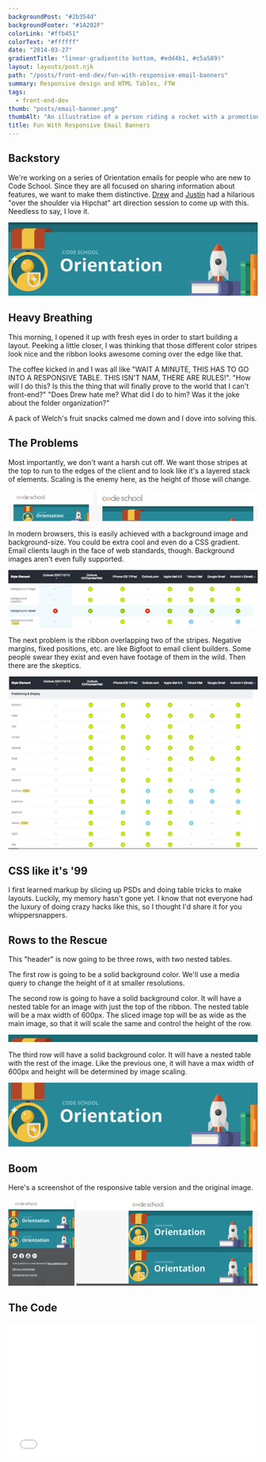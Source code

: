 ```yaml
---
backgroundPost: "#2b354d"
backgroundFooter: "#1A202F"
colorLink: "#ffb451"
colorText: "#ffffff"
date: "2014-03-27"
gradientTitle: "linear-gradient(to bottom, #edd4b1, #c5a589)"
layout: layouts/post.njk
path: "/posts/front-end-dev/fun-with-responsive-email-banners"
summary: Responsive design and HTML Tables, FTW
tags:
  - front-end-dev
thumb: "posts/email-banner.png"
thumbAlt: "An illustration of a person riding a rocket with a promotional banner trailing behind, soaring through the clouds and leaving a trail of fire, in the style of a thrilling action movie poster, viewed from a dramatic angle perspective --v 5 --ar 3:2"
title: Fun With Responsive Email Banners
---
```


## Backstory

We're working on a series of Orientation emails for people who are new to Code School. Since they are all focused on sharing information about features, we want to make them distinctive. [Drew](http://twitter.com/drewbarontini) and [Justin](http://twitter.com/justinmezzell) had a hilarious "over the shoulder via Hipchat" art direction session to come up with this. Needless to say, I love it.

![code school orientation](/img/posts/front-end-dev/fun-with-responsive-email-banners/banner--orientation.png)

## Heavy Breathing

This morning, I opened it up with fresh eyes in order to start building a layout. Peeking a little closer, I was thinking that those different color stripes look nice and the ribbon looks awesome coming over the edge like that.

The coffee kicked in and I was all like "WAIT A MINUTE, THIS HAS TO GO INTO A RESPONSIVE TABLE. THIS ISN'T NAM, THERE ARE RULES!". "How will I do this? Is this the thing that will finally prove to the world that I can't front-end?" "Does Drew hate me? What did I do to him? Was it the joke about the folder organization?"

A pack of Welch's fruit snacks calmed me down and I dove into solving this.

## The Problems

Most importantly, we don't want a harsh cut off. We want those stripes at the top to run to the edges of the client and to look like it's a layered stack of elements. Scaling is the enemy here, as the height of those will change.

![screenshot of header lines](/img/posts/front-end-dev/fun-with-responsive-email-banners/screenshot--header.png)

In modern browsers, this is easily achieved with a background image and background-size. You could be extra cool and even do a CSS gradient. Email clients laugh in the face of web standards, though. Background images aren't even fully supported.

![screenshot of background support](/img/posts/front-end-dev/fun-with-responsive-email-banners/screenshot--background-support.png)

The next problem is the ribbon overlapping two of the stripes. Negative margins, fixed positions, etc. are like Bigfoot to email client builders. Some people swear they exist and even have footage of them in the wild. Then there are the skeptics.

![screenshot of position support](/img/posts/front-end-dev/fun-with-responsive-email-banners/screenshot--position-support.png)

## CSS like it's '99

I first learned markup by slicing up PSDs and doing table tricks to make layouts. Luckily, my memory hasn't gone yet. I know that not everyone had the luxury of doing crazy hacks like this, so I thought I'd share it for you whippersnappers.

## Rows to the Rescue

This "header" is now going to be three rows, with two nested tables.

The first row is going to be a solid background color. We'll use a media query to change the height of it at smaller resolutions.

The second row is going to have a solid background color. It will have a nested table for an image with just the top of the ribbon. The nested table will be a max width of 600px. The sliced image top will be as wide as the main image, so that it will scale the same and control the height of the row.

![sliced ribbon top](/img/posts/front-end-dev/fun-with-responsive-email-banners/banner--orientation-top.png)

The third row will have a solid background color. It will have a nested table with the rest of the image. Like the previous one, it will have a max width of 600px and height will be determined by image scaling.

![sliced ribbon and banner](/img/posts/front-end-dev/fun-with-responsive-email-banners/banner--orientation-bottom.png)

## Boom

Here's a screenshot of the responsive table version and the original image.

![screenshot of both](/img/posts/front-end-dev/fun-with-responsive-email-banners/screenshot--both.png)

## The Code

<div class="cp_embed_wrapper"><iframe id="cp_embed_hFzgn" src="//codepen.io/dandenney/embed/hFzgn?height=268&amp;theme-id=0&amp;slug-hash=hFzgn&amp;default-tab=result&amp;user=dandenney" scrolling="no" frameborder="0" height="268" allowtransparency="true" allowfullscreen="true" allowpaymentrequest="true" name="CodePen Embed" title="CodePen Embed 1" class="cp_embed_iframe " style="width: 100%; overflow: hidden;"></iframe></div>
